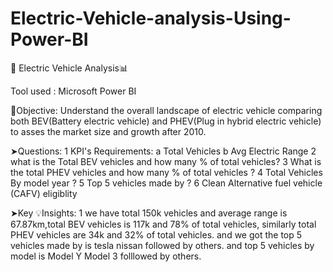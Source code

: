 # Electric-Vehicle-analysis-Using-Power-BI

🚀 Electric Vehicle Analysis📊

Tool used : Microsoft Power BI

📌Objective:
Understand the overall landscape of electric vehicle comparing both BEV(Battery electric vehicle)
and PHEV(Plug in hybrid electric vehicle) to asses the market size and growth after 2010.


➤Questions:
1 KPI's Requirements:
a Total Vehicles
b Avg Electric Range 
2 what is the  Total BEV vehicles and how many % of total vehicles?
3 What is the total PHEV vehicles and how many % of total vehicles ?
4 Total Vehicles By model year ?
5 Top 5 vehicles made by ?
6 Clean Alternative fuel vehicle (CAFV) eligiblity

➤Key 💡Insights:
1 we have total 150k vehicles and average range is 67.87km,total BEV vehicles is 117k and 78% of total vehicles,
similarly total PHEV vehicles are 34k and 32% of total vehicles.
and we got the top 5 vehicles made by is tesla nissan followed by others.
and top 5 vehicles by model is Model Y Model 3 folllowed by others.
